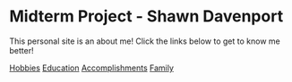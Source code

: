 # Midterm Project - Shawn Davenport

This personal site is an about me! Click the links below to get to know me better!

[Hobbies](https://github.com/SDavenport4/Midterm.wiki.git/education.md)
[Education]()
[Accomplishments]()
[Family]()
